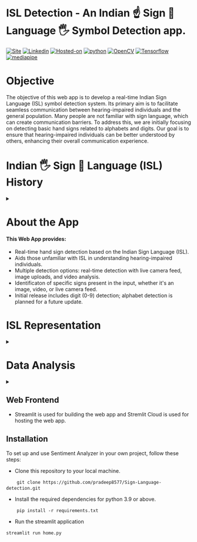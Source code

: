 # ISL Detection - An Indian ☝ Sign 👋 Language 🖐️ Symbol Detection app.
[![Site](https://img.shields.io/static/v1?label=visit%20Website&message=ISL%20Detection%20Page&color=yellow)](https://isl-detection.streamlit.app)
[![Linkedin](https://img.shields.io/static/v1?label=visit&message=My%20Linkedin%20Page&color=blue&logo=linkedin)](https://www.linkedin.com/in/shailesh-bisht-b42a73184/)
[![Hosted-on](https://img.shields.io/static/v1?label=made%20with&message=Streamlit&color=c21a09&logo=streamlit)](https://streamlit.io/)
[![python](https://img.shields.io/static/v1?label=Python&message=%3E=3.9&color=orange&logo=python)]()
[![OpenCV](https://img.shields.io/static/v1?label=OpenCV-headless-python&message=4.8.1.78&color=blue&logo=opencv)]()
[![Tensorflow](https://img.shields.io/static/v1?label=Tensorflow&message=2.14.0&color=yellow&logo=tensorflow)]()
[![mediapipe](https://img.shields.io/static/v1?label=Mediapipe&message=0.10.7&color=green&logo=mediapipe)]()
<br>

# Objective
The objective of this web app is to develop a real-time Indian Sign Language (ISL) symbol
detection system. Its primary aim is to facilitate seamless communication between 
hearing-impaired individuals and the general population. Many people are not familiar 
with sign language, which can create communication barriers. To address this, we are 
initially focusing on detecting basic hand signs related to alphabets and digits. Our 
goal is to ensure that hearing-impaired individuals can be better understood by others, 
enhancing their overall communication experience.


# Indian 🖐️ Sign 🤲 Language (ISL) History
<details>
    <summary></summary>
    In the 2000s, the Indian deaf community advocated for an institute dedicated to Indian 
        Sign Language (ISL) teaching and research. Their efforts culminated in the approval of 
        the Indian Sign Language Research and Training Center (ISLRTC) under the Indira Gandhi 
        National Open University (IGNOU), Delhi, in 2011. However, the center at IGNOU closed 
        in 2013, sparking protests. Following discussions and protests, ISLRTC was integrated
          with the Ali Yavar Jung National Institute of Hearing Handicapped (AYJNIHH) in 2015. 
          After further negotiations, ISLRTC was officially established as a Society under the 
          Department of Empowerment of Persons with Disabilities, Ministry of Social Justice
        and Empowerment, in New Delhi on September 28, 2015. This achievement significantly
        addressed gaps in the education and communication needs of India's deaf community.
</details>

# About the App
#### This Web App provides:
- Real-time hand sign detection based on the Indian Sign Language (ISL).
- Aids those unfamiliar with ISL in understanding hearing-impaired individuals.
- Multiple detection options: real-time detection with live camera feed, image uploads, and video analysis.
- Identificaton of specific signs present in the input, whether it's an image, video, or live camera feed.
- Initial release includes digit (0-9) detection; alphabet detection is planned for a future update.


# ISL Representation
<details>
    <summary></summary>

- ISL has its own distinct vocabulary and grammar system. It is not directly based on spoken languages like Hindi or English but has its own
    syntax and grammar rules. 
- ISL relies on various handshapes and movements to convey meaning. Different handshapes and movements can represent different words, ideas, or
concepts.
## Hand Signs for Digits 0-9
<br>
<img src = 'images/ISL-digits.jpg' width='600' height='300'>
<br>

## Hand Signs for Alphbet A-Z
<br>
<img src = 'images/ISL alphabets.jpg' width='600' height='600'>
</details>

# Data Analysis
<details>
    <summary></summary>

#### i). Source Data
- Created Custom Data of Hand signs using Google's [Teachable Machines](https://teachablemachine.withgoogle.com/train) along with [Kaggle's ISL Dataset](https://www.kaggle.com/datasets/prathumarikeri/indian-sign-language-isl/data)

#### ii). Preprocessing
- **Data Augmentation** - a technique to increase the diversity of your training set by applying random (but realistic) transformations, such as image rotation.

- Applied data augmentation techniques to enhance training dataset diversity using Keras' ImageDataGenerator. Techniques included random horizontal rotation, flipping, brightness and contrast adjustments, resizing, resampling, and more.

- Developed a custom dataset utilizing Google Teachable Machine, further contributing to the dataset's richness and authenticity.

- Please refer to this **[notebook](https://colab.research.google.com/drive/1w6l66LP_64kAyPYr55McLQwcjCvdrlEo#scrollTo=6MB5xTQeSLOP)** for complete detailed analysis, also check out other files in this **[📁](https://drive.google.com/drive/u/0/folders/1REEotHVi5nWUc2GXjauM6MUBULE7TL_d)**,all these are part of the Data Pre-processing and Data Cleaning.

#### iii). CNN Architecture
- created a **Convolutional Nueral Network** (CNN) Model with below architecture
<img src='images/s1.png' width='800' height='600'>

- Leveraged Google's **Teachable Machine** to develop a more intricate neural network, which significantly improved model performance.

- Applied Keras' **ImageDataGenerator**, a powerful tool for augmenting the training dataset. This included techniques such as random horizontal rotation, flipping, adjustments in brightness, contrast, resizing, resampling, and more, resulting in a more diverse and authentic dataset.

- Incorporated **Mediapipe**'s Hands solutions to accurately identify and display hand landmarks within images. Subsequently, the hand regions were cropped from the images and fed into the CNN model for precise predictions.
</details>

## Web Frontend
- Streamlit is used for building the web app and Stremlit Cloud is used for hosting the web app.

## Installation
To set up and use Sentiment Analyzer in your own project, follow these steps:

- Clone this repository to your local machine.
```
    git clone https://github.com/pradeep8577/Sign-Language-detection.git
```
- Install the required dependencies for python 3.9 or above.
```
    pip install -r requirements.txt
```
- Run the streamlit application
```
streamlit run home.py
```
